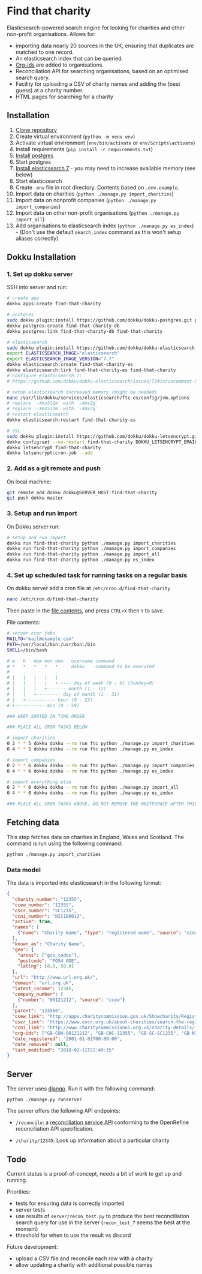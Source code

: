 Find that charity
================

Elasticsearch-powered search engine for looking for charities and other non-profit organisations. Allows for:

- importing data nearly 20 sources in the UK, ensuring that duplicates
  are matched to one record.
- An elasticsearch index that can be queried.
- [Org-ids](http://org-id.guide/about) are added to organisations.
- Reconciliation API for searching organisations, based on an optimised search query.
- Facility for uploading a CSV of charity names and adding the (best guess) at a
  charity number.
- HTML pages for searching for a charity

Installation
------------

1. [Clone repository](https://github.com/drkane/find-that-charity)
2. Create virtual environment (`python -m venv env`)
3. Activate virtual environment (`env/bin/activate` or `env/Scripts\activate`)
4. Install requirements (`pip install -r requirements.txt`)
5. [Install postgres](https://www.postgresql.org/download/)
6. Start postgres
7. [Install elasticsearch 7](https://www.elastic.co/guide/en/elasticsearch/reference/current/_installation.html) - you may need to increase available memory (see below)
8. Start elasticsearch
9. Create `.env` file in root directory. Contents based on `.env.example`.
10. Import data on charities (`python ./manage.py import_charities`)
11. Import data on nonprofit companies (`python ./manage.py import_companies`)
12. Import data on other non-profit organisations (`python ./manage.py import_all`)
13. Add organisations to elasticsearch index (`python ./manage.py es_index`) - (Don't use the default `search_index` command as this won't setup aliases correctly)

Dokku Installation
------------------

### 1. Set up dokku server

SSH into server and run:

```bash
# create app
dokku apps:create find-that-charity

# postgres
sudo dokku plugin:install https://github.com/dokku/dokku-postgres.git postgres
dokku postgres:create find-that-charity-db
dokku postgres:link find-that-charity-db find-that-charity

# elasticsearch
sudo dokku plugin:install https://github.com/dokku/dokku-elasticsearch.git elasticsearch
export ELASTICSEARCH_IMAGE="elasticsearch"
export ELASTICSEARCH_IMAGE_VERSION="7.7"
dokku elasticsearch:create find-that-charity-es
dokku elasticsearch:link find-that-charity-es find-that-charity
# configure elasticsearch 7:
# https://github.com/dokku/dokku-elasticsearch/issues/72#issuecomment-510771763

# setup elasticsearch increased memory (might be needed)
nano /var/lib/dokku/services/elasticsearch/ftc-es/config/jvm.options
# replace `-Xms512m` with `-Xms2g`
# replace `-Xms512m` with `-Xmx2g`
# restart elasticsearch
dokku elasticsearch:restart find-that-charity-es

# SSL
sudo dokku plugin:install https://github.com/dokku/dokku-letsencrypt.git
dokku config:set --no-restart find-that-charity DOKKU_LETSENCRYPT_EMAIL=your@email.tld
dokku letsencrypt find-that-charity
dokku letsencrypt:cron-job --add
```

### 2. Add as a git remote and push

On local machine:

```bash
git remote add dokku dokku@SERVER_HOST:find-that-charity
git push dokku master
```

### 3. Setup and run import

On Dokku server run:

```bash
# setup and run import
dokku run find-that-charity python ./manage.py import_charities
dokku run find-that-charity python ./manage.py import_companies
dokku run find-that-charity python ./manage.py import_all
dokku run find-that-charity python ./manage.py es_index
```

### 4. Set up scheduled task for running tasks on a regular basis

On dokku server add a cron file at `/etc/cron.d/find-that-charity`

```bash
nano /etc/cron.d/find-that-charity
```

Then paste in the [file contents](crontab), and press `CTRL+X` then `Y` to save.

File contents:

```bash
# server cron jobs
MAILTO="mail@example.com"
PATH=/usr/local/bin:/usr/bin:/bin
SHELL=/bin/bash

# m   h   dom mon dow   username command
# *   *   *   *   *     dokku    command to be executed
# -   -   -   -   -
# |   |   |   |   |
# |   |   |   |   +----- day of week (0 - 6) (Sunday=0)
# |   |   |   +------- month (1 - 12)
# |   |   +--------- day of month (1 - 31)
# |   +----------- hour (0 - 23)
# +----------- min (0 - 59)

### KEEP SORTED IN TIME ORDER

### PLACE ALL CRON TASKS BELOW

# import charities
0 2 * * 5 dokku dokku --rm run ftc python ./manage.py import_charities
0 4 * * 5 dokku dokku --rm run ftc python ./manage.py es_index

# import companies
0 2 * * 6 dokku dokku --rm run ftc python ./manage.py import_companies
0 4 * * 6 dokku dokku --rm run ftc python ./manage.py es_index

# import everything else
0 2 * * 0 dokku dokku --rm run ftc python ./manage.py import_all
0 4 * * 0 dokku dokku --rm run ftc python ./manage.py es_index

### PLACE ALL CRON TASKS ABOVE, DO NOT REMOVE THE WHITESPACE AFTER THIS LINE
```

Fetching data
-------------

This step fetches data on charities in England, Wales and Scotland. The command
is run using the following command:

```sh
python ./manage.py import_charities
```

### Data model

The data is imported into elasticsearch in the following format:

```json
{
  "charity_number": "12355",
  "ccew_number": "12355",
  "oscr_number": "SC1235",
  "ccni_number": "NIC100012",
  "active": true,
  "names": [
    {"name": "Charity Name", "type": "registered name", "source": "ccew"}
  ],
  "known_as": "Charity Name",
  "geo": {
    "areas": ["gss_codes"],
    "postcode": "PO54 0DE",
    "latlng": [0.0, 50.0]
  },
  "url": "http://www.url.org.uk/",
  "domain": "url.org.uk",
  "latest_income": 12345,
  "company_number": [
    {"number": "00121212", "source": "ccew"}
  ],
  "parent": "124566",
  "ccew_link": "http://apps.charitycommission.gov.uk/Showcharity/RegisterOfCharities/SearchResultHandler.aspx?RegisteredCharityNumber=12355&SubsidiaryNumber=0",
  "oscr_link": "https://www.oscr.org.uk/about-charities/search-the-register/charity-details?number=SC1235",
  "ccni_link": "http://www.charitycommissionni.org.uk/charity-details/?regid=100012&subid=0",
  "org-ids": ["GB-COH-00121212", "GB-CHC-12355", "GB-SC-SC1235", "GB-NIC-100012"],
  "date_registered": "2001-01-01T00:00:00",
  "date_removed": null,
  "last_modified": "2018-02-11T22:49:15"
}
```

Server
------

The server uses [django](https://www.djangoproject.com/). Run it with the
following command:

`python ./manage.py runserver`

The server offers the following API endpoints:

- `/reconcile`: a [reconciliation service API](https://github.com/OpenRefine/OpenRefine/wiki/Reconciliation-Service-API)
  conforming to the OpenRefine reconciliation API specification.

- `/charity/12345`: Look up information about a particular charity

Todo
----

Current status is a proof-of-concept, needs a bit of work to get up and running.

Priorities:

- tests for ensuring data is correctly imported
- server tests
- use results of `server/recon_test.py` to produce the best reconciliation
  search query for use in the server (`recon_test_7` seems the best at the moment)
- threshold for when to use the result vs discard

Future development:

- upload a CSV file and reconcile each row with a charity
- allow updating a charity with additional possible names
